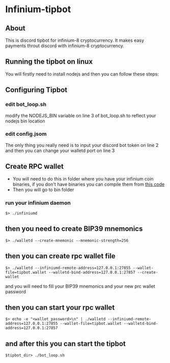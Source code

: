 # Infinium-tipbot

## About

This is discord tipbot for infinium-8 cryptocurrency. It makes easy payments throut discord with infinium-8 cryptocurrency.

## Running the tipbot on linux
You will firstly need to install nodejs and then you can follow these steps:
## Configuring Tipbot

### edit bot_loop.sh
modify the NODEJS_BIN variable on line 3 of bot_loop.sh to reflect your nodejs bin location
### edit config.jsom
The only thing you really need is to input your discord bot token on line 2 and then you can change your walletd port on line 3

## Create RPC wallet
* You will need to do this in folder where you have your infinium coin binaries, if you don't have binaries you can compile them from [this code](https://github.com/Infinium-dev/Infinium)
* Then you will go to bin folder

### run your infinium daemon
```
$> ./infiniumd
```
## then you need to create BIP39 mnemonics
```
$> ./walletd --create-mnemonic --mnemonic-strength=256
```
## then you can create rpc wallet file
```
$> ./walletd --infiniumd-remote-address=127.0.0.1:27855 --wallet-file=tipbot.wallet --walletd-bind-address=127.0.0.1:27857 --create-wallet
```
and you will need to fill your BIP39 mnemonics and your new prc wallet password
## then you can start your rpc wallet
```
$> echo -e "<wallet_password>\n" | ./walletd --infiniumd-remote-address=127.0.0.1:27855 --wallet-file=tipbot.wallet --walletd-bind-address=127.0.0.1:27857
```
## and after this you can start the tipbot
```
$tipbot_dir> ./bot_loop.sh
```